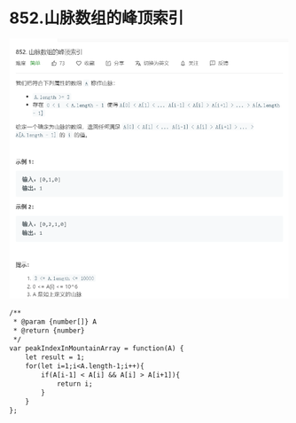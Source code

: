 # 852.山脉数组的峰顶索引
![](img/852.山脉数组的峰顶索引.png)  

```
/**
 * @param {number[]} A
 * @return {number}
 */
var peakIndexInMountainArray = function(A) {
    let result = 1;
    for(let i=1;i<A.length-1;i++){
        if(A[i-1] < A[i] && A[i] > A[i+1]){
            return i;
        }
    }
};
```